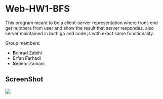 # Web-HW1-BFS

This program meant to be a client-server representation where front-end get numbers from user and show the result that server respondes. also server maintained in both go and node.js with exact same functionality.

Group members:
+ **B**ehrad Zabihi
+ Erfan **F**arhadi
+ **S**epehr Zamani

## ScreenShot
![](https://uupload.ir/files/ybh6_screen_shot_2020-11-02_at_10.57.35_pm.jpg)
